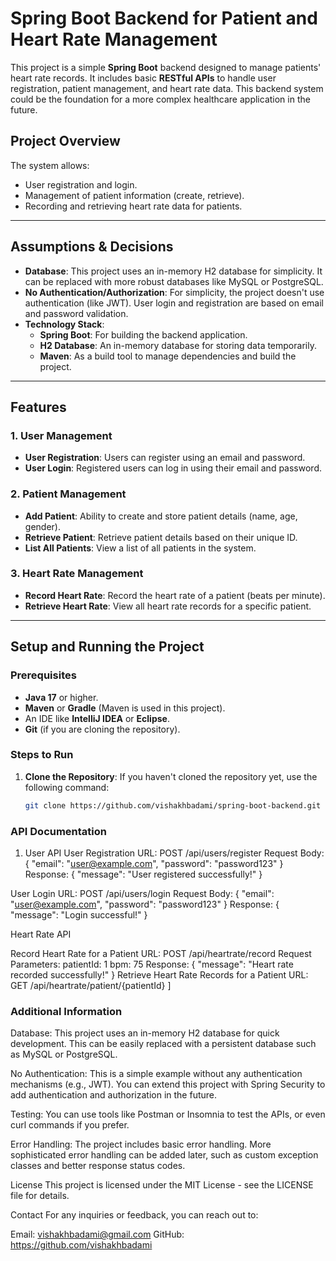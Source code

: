 # Spring Boot Backend for Patient and Heart Rate Management

This project is a simple **Spring Boot** backend designed to manage patients' heart rate records. It includes basic **RESTful APIs** to handle user registration, patient management, and heart rate data. This backend system could be the foundation for a more complex healthcare application in the future.

## Project Overview

The system allows:
- User registration and login.
- Management of patient information (create, retrieve).
- Recording and retrieving heart rate data for patients.

---

## Assumptions & Decisions

- **Database**: This project uses an in-memory H2 database for simplicity. It can be replaced with more robust databases like MySQL or PostgreSQL.
- **No Authentication/Authorization**: For simplicity, the project doesn't use authentication (like JWT). User login and registration are based on email and password validation.
- **Technology Stack**:
  - **Spring Boot**: For building the backend application.
  - **H2 Database**: An in-memory database for storing data temporarily.
  - **Maven**: As a build tool to manage dependencies and build the project.

---

## Features

### **1. User Management**
- **User Registration**: Users can register using an email and password.
- **User Login**: Registered users can log in using their email and password.

### **2. Patient Management**
- **Add Patient**: Ability to create and store patient details (name, age, gender).
- **Retrieve Patient**: Retrieve patient details based on their unique ID.
- **List All Patients**: View a list of all patients in the system.

### **3. Heart Rate Management**
- **Record Heart Rate**: Record the heart rate of a patient (beats per minute).
- **Retrieve Heart Rate**: View all heart rate records for a specific patient.

---

## Setup and Running the Project

### Prerequisites

- **Java 17** or higher.
- **Maven** or **Gradle** (Maven is used in this project).
- An IDE like **IntelliJ IDEA** or **Eclipse**.
- **Git** (if you are cloning the repository).

### Steps to Run

1. **Clone the Repository**:
   If you haven't cloned the repository yet, use the following command:
   ```bash
   git clone https://github.com/vishakhbadami/spring-boot-backend.git

### API Documentation
1. User API
User Registration
URL: POST /api/users/register
Request Body:
{
  "email": "user@example.com",
  "password": "password123"
}
Response:
{
  "message": "User registered successfully!"
}

User Login
URL: POST /api/users/login
Request Body:
{
  "email": "user@example.com",
  "password": "password123"
}
Response:
{
  "message": "Login successful!"
}


Heart Rate API

Record Heart Rate for a Patient
URL: POST /api/heartrate/record
Request Parameters:
patientId: 1
bpm: 75
Response:
{
  "message": "Heart rate recorded successfully!"
}
Retrieve Heart Rate Records for a Patient
URL: GET /api/heartrate/patient/{patientId}
]

### Additional Information
Database: This project uses an in-memory H2 database for quick development. This can be easily replaced with a persistent database such as MySQL or PostgreSQL.

No Authentication: This is a simple example without any authentication mechanisms (e.g., JWT). You can extend this project with Spring Security to add authentication and authorization in the future.

Testing: You can use tools like Postman or Insomnia to test the APIs, or even curl commands if you prefer.

Error Handling: The project includes basic error handling. More sophisticated error handling can be added later, such as custom exception classes and better response status codes.

License
This project is licensed under the MIT License - see the LICENSE file for details.

Contact
For any inquiries or feedback, you can reach out to:

Email: vishakhbadami@gmail.com
GitHub: https://github.com/vishakhbadami


